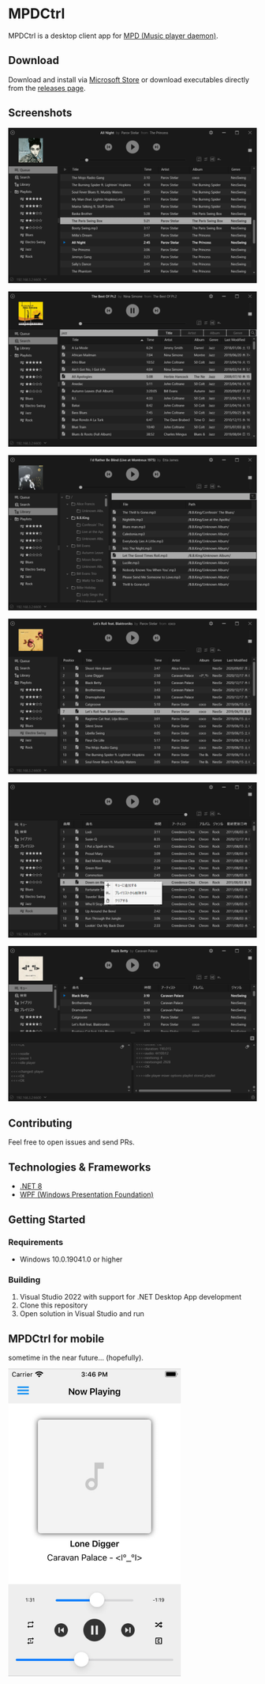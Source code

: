 # MPDCtrl

MPDCtrl is a desktop client app for [MPD (Music player daemon)](http://www.musicpd.org/).  
  
## Download  
Download and install via [Microsoft Store](https://apps.microsoft.com/store/detail/mpdctrl/9NV2BBJ82BRX) or download executables directly from the [releases page](https://github.com/torum/MPDCtrl/releases).
  
## Screenshots

![MPDCtrl](https://github.com/torum/MPDCtrl/blob/master/images/screenshots/v3/Main.png?raw=true) 

![MPDCtrl](https://github.com/torum/MPDCtrl/blob/master/images/screenshots/v3/Search.png?raw=true) 

![MPDCtrl](https://github.com/torum/MPDCtrl/blob/master/images/screenshots/v3/Library.png?raw=true) 

![MPDCtrl](https://github.com/torum/MPDCtrl/blob/master/images/screenshots/v3/Playlist.png?raw=true) 

![MPDCtrl](https://github.com/torum/MPDCtrl/blob/master/images/screenshots/v3/I19n.png?raw=true) 

![MPDCtrl](https://github.com/torum/MPDCtrl/blob/master/images/screenshots/v3/Debug.png?raw=true) 

## Contributing
Feel free to open issues and send PRs. 

## Technologies & Frameworks
* [.NET 8](https://github.com/dotnet/runtime)  
* [WPF (Windows Presentation Foundation)](https://github.com/dotnet/wpf)  

## Getting Started

### Requirements
* Windows 10.0.19041.0 or higher

### Building
1. Visual Studio 2022 with support for .NET Desktop App development
2. Clone this repository
3. Open solution in Visual Studio and run

## MPDCtrl for mobile
sometime in the near future... (hopefully).  

![MPDCtrl](https://github.com/torum/MPDCtrl/blob/master/images/screenshots/mobile/iOS-v0.0.0.1-screnshot.png?raw=true) 



